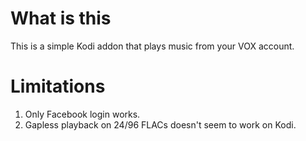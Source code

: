 # What is this

This is a simple Kodi addon that plays music from your VOX account.

# Limitations

1. Only Facebook login works.
2. Gapless playback on 24/96 FLACs doesn't seem to work on Kodi.